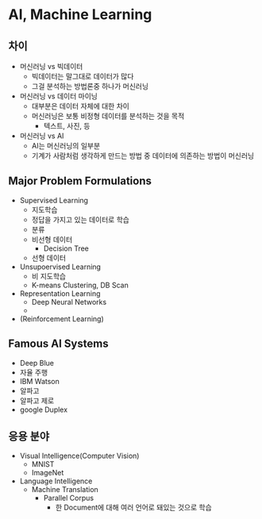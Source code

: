 # AI, Machine Learning

## 차이

* 머신러닝 vs 빅데이터
  * 빅데이터는 말그대로 데이터가 많다
  * 그걸 분석하는 방법론중 하나가 머신러닝
* 머신러닝 vs 데이터 마이닝
  * 대부분은 데이터 자체에 대한 차이
  * 머신러닝은 보통 비정형 데이터를 분석하는 것을 목적
    * 텍스트, 사진, 등 
* 머신러닝 vs AI
  * AI는 머신러닝의 일부분
  * 기계가 사람처럼 생각하게 만드는 방법 중 데이터에 의존하는 방법이 머신러닝



## Major Problem Formulations

* Supervised Learning
  * 지도학습
  * 정답을 가지고 있는 데이터로 학습
  * 분류
  * 비선형 데이터
    * Decision Tree
  * 선형 데이터
* Unsupoervised Learning
  * 비 지도학습
  * K-means Clustering, DB Scan
* Representation Learning
  * Deep Neural Networks
  * 
* (Reinforcement Learning)



## Famous AI Systems

* Deep Blue
* 자율 주행
* IBM Watson
* 알파고
* 알파고 제로
* google Duplex



## 응용 분야

* Visual Intelligence(Computer Vision)
  * MNIST
  * ImageNet
* Language Intelligence
  * Machine Translation
    * Parallel Corpus
      * 한 Document에 대해 여러 언어로 돼있는 것으로 학습